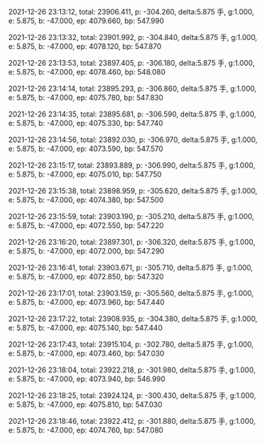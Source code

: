 2021-12-26 23:13:12, total: 23906.411, p: -304.260, delta:5.875 手, g:1.000, e: 5.875, b: -47.000, ep: 4079.660, bp: 547.990

2021-12-26 23:13:32, total: 23901.992, p: -304.840, delta:5.875 手, g:1.000, e: 5.875, b: -47.000, ep: 4078.120, bp: 547.870

2021-12-26 23:13:53, total: 23897.405, p: -306.180, delta:5.875 手, g:1.000, e: 5.875, b: -47.000, ep: 4078.460, bp: 548.080

2021-12-26 23:14:14, total: 23895.293, p: -306.860, delta:5.875 手, g:1.000, e: 5.875, b: -47.000, ep: 4075.780, bp: 547.830

2021-12-26 23:14:35, total: 23895.681, p: -306.590, delta:5.875 手, g:1.000, e: 5.875, b: -47.000, ep: 4075.330, bp: 547.740

2021-12-26 23:14:56, total: 23892.030, p: -306.970, delta:5.875 手, g:1.000, e: 5.875, b: -47.000, ep: 4073.590, bp: 547.570

2021-12-26 23:15:17, total: 23893.889, p: -306.990, delta:5.875 手, g:1.000, e: 5.875, b: -47.000, ep: 4075.010, bp: 547.750

2021-12-26 23:15:38, total: 23898.959, p: -305.620, delta:5.875 手, g:1.000, e: 5.875, b: -47.000, ep: 4074.380, bp: 547.500

2021-12-26 23:15:59, total: 23903.190, p: -305.210, delta:5.875 手, g:1.000, e: 5.875, b: -47.000, ep: 4072.550, bp: 547.220

2021-12-26 23:16:20, total: 23897.301, p: -306.320, delta:5.875 手, g:1.000, e: 5.875, b: -47.000, ep: 4072.000, bp: 547.290

2021-12-26 23:16:41, total: 23903.671, p: -305.710, delta:5.875 手, g:1.000, e: 5.875, b: -47.000, ep: 4072.850, bp: 547.320

2021-12-26 23:17:01, total: 23903.159, p: -305.560, delta:5.875 手, g:1.000, e: 5.875, b: -47.000, ep: 4073.960, bp: 547.440

2021-12-26 23:17:22, total: 23908.935, p: -304.380, delta:5.875 手, g:1.000, e: 5.875, b: -47.000, ep: 4075.140, bp: 547.440

2021-12-26 23:17:43, total: 23915.104, p: -302.780, delta:5.875 手, g:1.000, e: 5.875, b: -47.000, ep: 4073.460, bp: 547.030

2021-12-26 23:18:04, total: 23922.218, p: -301.980, delta:5.875 手, g:1.000, e: 5.875, b: -47.000, ep: 4073.940, bp: 546.990

2021-12-26 23:18:25, total: 23924.124, p: -300.430, delta:5.875 手, g:1.000, e: 5.875, b: -47.000, ep: 4075.810, bp: 547.030

2021-12-26 23:18:46, total: 23922.412, p: -301.880, delta:5.875 手, g:1.000, e: 5.875, b: -47.000, ep: 4074.760, bp: 547.080